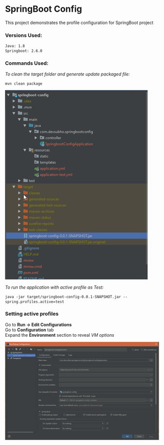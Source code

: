 # SpringBoot Config
This project demonstrates the profile configuration for SpringBoot project

### **Versions Used:**

    Java: 1.8
    Springboot: 2.6.0
    
### **Commands Used:**  

*To clean the target folder and generate update packaged file:*  
```
mvn clean package  
```

![Alt text](/screenshots/TargetFolderJar.png?raw=true "Target Folder and JAR File")  

*To run the application with active profile as Test:*  
```
java -jar target/springboot-config-0.0.1-SNAPSHOT.jar --spring.profiles.active=test  
```

### Setting active profiles
Go to **Run -> Edit Configurations**  
Go to **Configuration** tab  
Expand the **Environment** section to reveal *VM options*  

![Alt text](/screenshots/RunConfigProfile.png?raw=true "Run Configuration Profile")  
